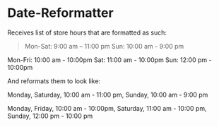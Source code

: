 # Date-Reformatter

Receives list of store hours that are formatted as such:

>Mon-Sat: 9:00 am – 11:00 pm
>Sun: 10:00 am - 9:00 pm

  Mon-Fri: 10:00 am - 10:00pm
  Sat: 11:00 am - 10:00pm
  Sun: 12:00 pm - 10:00pm
  
And reformats them to look like:

  Monday, Saturday, 10:00 am - 11:00 pm, Sunday, 10:00 am - 9:00 pm
  
  Monday, Friday, 10:00 am - 10:00pm, Saturday, 11:00 am - 10:00 pm, Sunday, 12:00 pm - 10:00 pm
